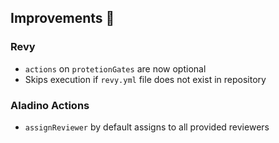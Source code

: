 ## Improvements :rocket: 

### Revy
 - `actions` on `protetionGates` are now optional
 - Skips execution if `revy.yml` file does not exist in repository

### Aladino Actions
  - `assignReviewer` by default assigns to all provided reviewers